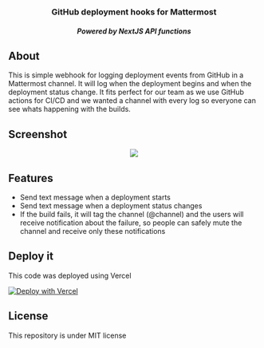 <p>
  <h3 align="center">GitHub deployment hooks for Mattermost</h3>
  <h5 align="center">Powered by NextJS API functions</h5>
</p>

## About
This is simple webhook for logging deployment events from GitHub in a Mattermost channel. It will log when the deployment begins and when the deployment status change. It fits perfect for our team as we use GitHub actions for CI/CD and we wanted a channel with every log so everyone can see whats happening with the builds.

## Screenshot
<p align="center">
  <img src="https://user-images.githubusercontent.com/31714350/113020261-ce58ae80-9158-11eb-952f-218522aa8de0.png" />
</div>

## Features
- Send text message when a deployment starts
- Send text message when a deployment status changes
- If the build fails, it will tag the channel (@channel) and the users will receive notification about the failure, so people can safely mute the channel and receive only these notifications

## Deploy it
This code was deployed using Vercel

[![Deploy with Vercel](https://vercel.com/button)](https://vercel.com/new/git/external?repository-url=https%3A%2F%2Fgithub.com%2Fspiry-capital%2Factions-hooks-mattermost&env=WEBHOOK_URL&envDescription=WEBHOOK_URL%3A%20The%20%22Incoming%20Webhook%22%20URL%20from%20Mattermost&project-name=actions-hooks-mattermost&repository-name=actions-hooks-mattermost)

## License
This repository is under MIT license

